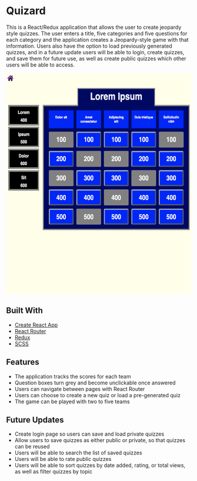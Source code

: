 # Quizard

This is a React/Redux application that allows the user to create jeopardy style quizzes.  The user enters a title, five categories and five questions for each category and the application creates a Jeopardy-style game with that information.  Users also have the option to load previously generated quizzes, and in a future update users will be able to login, create quizzes, and save them for future use, as well as create public quizzes which other users will be able to access.

<img src='quizard.png' width='600px' height='600px' alt='screenshot'/>

## Built With

* [Create React App](https://github.com/facebookincubator/create-react-app)
* [React Router](https://reacttraining.com/react-router/core/guides/philosophy)
* [Redux](https://redux.js.org/)
* [SCSS](https://sass-lang.com/)

## Features

* The application tracks the scores for each team
* Question boxes turn grey and become unclickable once answered
* Users can navigate between pages with React Router
* Users can choose to create a new quiz or load a pre-generated quiz
* The game can be played with two to five teams

## Future Updates

* Create login page so users can save and load private quizzes
* Allow users to save quizzes as either public or private, so that quizzes can be reused
* Users will be able to search the list of saved quizzes
* Users will be able to rate public quizzes
* Users will be able to sort quizzes by date added, rating, or total views, as well as filter quizzes by topic
